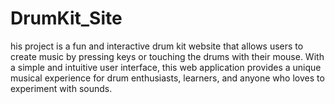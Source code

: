 # DrumKit_Site
 his project is a fun and interactive drum kit website that allows users to create music by pressing keys or touching the drums with their mouse. With a simple and intuitive user interface, this web application provides a unique musical experience for drum enthusiasts, learners, and anyone who loves to experiment with sounds.
